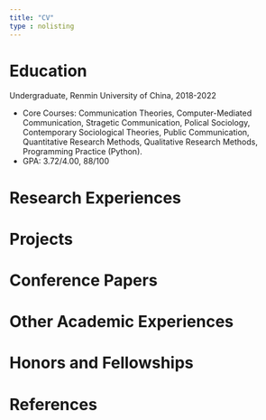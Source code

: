 ```yaml
---
title: "CV"
type : nolisting
---
```



# Education

Undergraduate, Renmin University of China, 2018-2022
- Core Courses: Communication Theories, Computer-Mediated Communication, Stragetic Communication, Polical Sociology, Contemporary Sociological Theories, Public Communication, Quantitative Research Methods, Qualitative Research Methods, Programming Practice (Python).
- GPA: 3.72/4.00, 88/100



# Research Experiences

# Projects

# Conference Papers

# Other Academic Experiences

# Honors and Fellowships

# References


